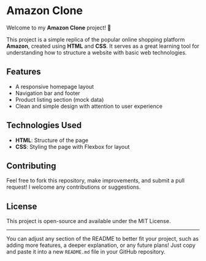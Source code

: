 # Amazon Clone

Welcome to my **Amazon Clone** project! 👋

This project is a simple replica of the popular online shopping platform **Amazon**, created using **HTML** and **CSS**. It serves as a great learning tool for understanding how to structure a website with basic web technologies.

## Features
- A responsive homepage layout
- Navigation bar and footer
- Product listing section (mock data)
- Clean and simple design with attention to user experience

## Technologies Used
- **HTML**: Structure of the page
- **CSS**: Styling the page with Flexbox for layout


## Contributing
Feel free to fork this repository, make improvements, and submit a pull request! I welcome any contributions or suggestions.

## License
This project is open-source and available under the MIT License.

---

You can adjust any section of the README to better fit your project, such as adding more features, a deeper explanation, or any future plans! Just copy and paste it into a new `README.md` file in your GitHub repository.
